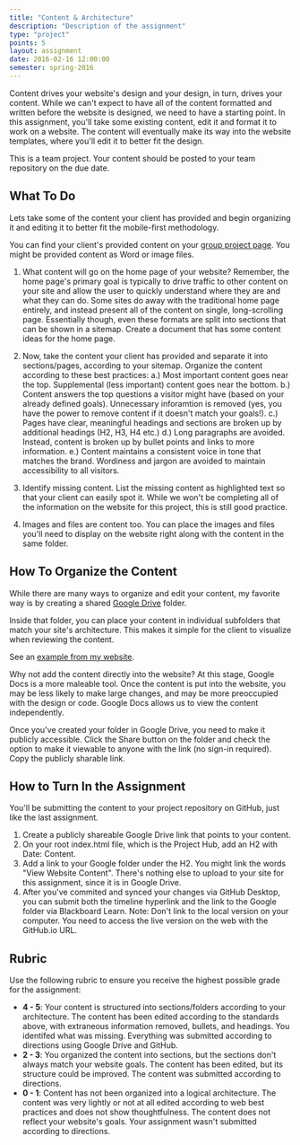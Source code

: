 ```yaml
---
title: "Content & Architecture"
description: "Description of the assignment"
type: "project"
points: 5
layout: assignment
date: 2016-02-16 12:00:00
semester: spring-2016
---
```


Content drives your website's design and your design, in turn, drives your content.  While we can't expect to have all of the content formatted and written before the website is designed, we need to have a starting point.  In this assignment, you'll take some existing content, edit it and format it to work on a website.  The content will eventually make its way into the website templates, where you'll edit it to better fit the design.

This is a team project.  Your content should be posted to your team repository on the due date.

## What To Do

Lets take some of the content your client has provided and begin organizing it and editing it to better fit the mobile-first methodology. 

You can find your client's provided content on your [group project page](/class/groups).  You might be provided content as Word or image files. 


1.  What content will go on the home page of your website?  Remember, the home page's primary goal is typically to drive traffic to other content on your site and allow the user to quickly understand where they are and what they can do.  Some sites do away with the traditional home page entirely, and instead present all of the content on single, long-scrolling page.  Essentially though, even these formats are split into sections that can be shown in a sitemap.  Create a document that has some content ideas for the home page.

2.  Now, take the content your client has provided and separate it into sections/pages, according to your sitemap.  Organize the content according to these best practices: a.) Most important content goes near the top.  Supplemental (less important) content goes near the bottom.  b.) Content answers the top questions a visitor might have (based on your already defined goals).  Unnecessary inforamtion is removed (yes, you have the power to remove content if it doesn't match your goals!).  c.) Pages have clear, meaningful headings and sections are broken up by additional headings (H2, H3, H4 etc.) d.) Long paragraphs are avoided.  Instead, content is broken up by bullet points and links to more information. e.) Content maintains a consistent voice in tone that matches the brand.  Wordiness and jargon are avoided to maintain accessibility to all visitors.

3.  Identify missing content.  List the missing content as highlighted text so that your client can easily spot it.  While we won't be completing all of the information on the website for this project, this is still good practice.

4.  Images and files are content too.  You can place the images and files you'll need to display on the website right along with the content in the same folder.

## How To Organize the Content

While there are many ways to organize and edit your content, my favorite way is by creating a shared [Google Drive](http://drive.google.com) folder.  

Inside that folder, you can place your content in individual subfolders that match your site's architecture.  This makes it simple for the client to visualize when reviewing the content.

See an [example from my website](https://drive.google.com/drive/u/0/folders/0ByszO_oMfCZuQU1hN2xnYm9PeEk).

Why not add the content directly into the website?  At this stage, Google Docs is a more maleable tool.  Once the content is put into the website, you may be less likely to make large changes, and may be more preoccupied with the design or code.  Google Docs allows us to view the content independently.

Once you've created your folder in Google Drive, you need to make it publicly accessible.  Click the Share button on the folder and check the option to make it viewable to anyone with the link (no sign-in required).  Copy the publicly sharable link.

## How to Turn In the Assignment

You'll be submitting the content to your project repository on GitHub, just like the last assignment.  

1.  Create a publicly shareable Google Drive link that points to your content.
2.  On your root index.html file, which is the Project Hub, add an H2 with Date: Content.
3.  Add a link to your Google folder under the H2.  You might link the words "View Website Content".  There's nothing else to upload to your site for this assignment, since it is in Google Drive.
4.  After you've commited and synced your changes via GitHub Desktop, you can submit both the timeline hyperlink and the link to the Google folder via Blackboard Learn.  Note: Don't link to the local version on your computer.  You need to access the live version on the web with the GitHub.io URL.

## Rubric

Use the following rubric to ensure you receive the highest possible grade for the assignment:

* **4 - 5**: Your content is structured into sections/folders according to your architecture.  The content has been edited according to the standards above, with extraneous information removed, bullets, and headings.  You identifed what was missing.  Everything was submitted according to directions using Google Drive and GitHub.
* **2 - 3**: You organized the content into sections, but the sections don't always match your website goals.  The content has been edited, but its structure could be improved. The content was submitted according to directions.
* **0 - 1**: Content has not been organized into a logical architecture.  The content was very lightly or not at all edited according to web best practices and does not show thoughtfulness.  The content does not reflect your website's goals.  Your assignment wasn't submitted according to directions.